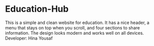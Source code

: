 # Education-Hub<br>
This is a simple and clean website for education. It has a nice header, a menu that stays on top when you scroll, and four sections to share information. The design looks modern and works well on all devices.
<br>
Developer: Hina Yousaf
